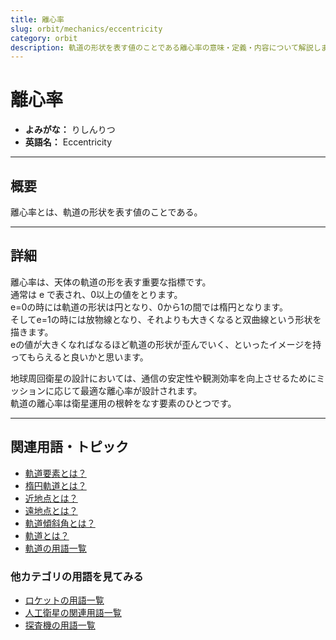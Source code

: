 ```yaml
---
title: 離心率
slug: orbit/mechanics/eccentricity
category: orbit
description: 軌道の形状を表す値のことである離心率の意味・定義・内容について解説します。  
---
```


# 離心率

- **よみがな：** りしんりつ  
- **英語名：** Eccentricity  

---

## 概要

離心率とは、軌道の形状を表す値のことである。  

---

## 詳細

離心率は、天体の軌道の形を表す重要な指標です。  
通常は e で表され、0以上の値をとります。  
e=0の時には軌道の形状は円となり、0から1の間では楕円となります。  
そしてe=1の時には放物線となり、それよりも大きくなると双曲線という形状を描きます。  
eの値が大きくなればなるほど軌道の形状が歪んでいく、といったイメージを持ってもらえると良いかと思います。  

地球周回衛星の設計においては、通信の安定性や観測効率を向上させるためにミッションに応じて最適な離心率が設計されます。  
軌道の離心率は衛星運用の根幹をなす要素のひとつです。  

---

## 関連用語・トピック

- [軌道要素とは？](/docs/orbit/mechanics/orbital-elements)
- [楕円軌道とは？](/docs/orbit/type/elliptical-orbit)
- [近地点とは？](/docs/orbit/mechanics/perigee)
- [遠地点とは？](/docs/orbit/mechanics/apogee)
- [軌道傾斜角とは？](/docs/orbit/mechanics/inclination)
- [軌道とは？](/docs/orbit/orbit)
- [軌道の用語一覧](/docs/category/orbit)

### 他カテゴリの用語を見てみる
- [ロケットの用語一覧](/docs/category/rocket)
- [人工衛星の関連用語一覧](/docs/category/satellite)
- [探査機の用語一覧](/docs/category/explorer)
